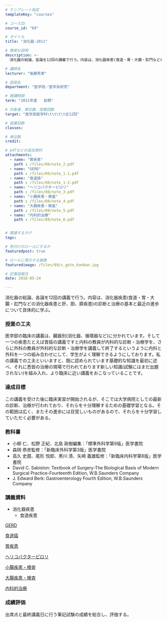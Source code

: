 ```yaml
---
# テンプレート指定
templateKey: "courses"

# コースID
course_id: "69"

# タイトル
title: "消化器-2011"

# 簡単な説明
description: >-
  消化器の総論、各論を12回の講義で行う。内容は、消化器疾患(食道・胃・大腸・肛門などの消化器疾患と肝、胆、膵疾患)の診断と治療の基本と最近の進歩について具体的に学ぶ。...

# 講師名
lecturer: "後藤秀実"

# 部局名
department: "医学部／医学系研究"

# 開講時限
term: "2011年度	前期"

# 対象者、単位数、授業回数
target: "医学部医学科\t\t\t\t全12回"

# 授業回数
classes: 

# 単位数
credit: 

# pdfなどの追加資料
attachments: 
  - name: "胃疾患" 
    path : /files/69/note_2.pdf
  - name: "GERD" 
    path : /files/69/note_1-1.pdf
  - name: "食道癌" 
    path : /files/69/note_1-2.pdf
  - name: "ヘリコバクターピロリ" 
    path : /files/69/note_3.pdf
  - name: "小腸疾患・検査" 
    path : /files/69/note_4.pdf
  - name: "大腸疾患・検査" 
    path : /files/69/note_5.pdf
  - name: "内科的治療" 
    path : /files/69/note_6.pdf


# 関連するタグ
tags:

# 色付けのロールにするか
featuredpost: true

# ロールに表示する画像
featuredimage: /files/69/s_goto_kanban.jpg

# 記事投稿日
date: 2018-05-24

---
```

消化器の総論、各論を12回の講義で行う。内容は、消化器疾患(食道・胃・大腸・肛門などの消化器疾患と肝、胆、膵疾患)の診断と治療の基本と最近の進歩について具体的に学ぶ。
### 授業の工夫 

医学部の臨床の講義は、臓器別(消化器、循環器など)に分かれています。そして一つの疾患たとえば胃癌の講義ですと内科の教員が内科的な診断・治療学を、さらに外科の教員が外科的な診断・治療学を講義して終了するというように内科と外科を一つの組み合わせにして、学生がよく理解できるようにしております。私の講義での工夫といいますと、既に認められています基礎的な知識を最初に述べ、それに悉皆の治療の現場で行われております新しい知識(試験にはまだ出題されない)を組み入れ、より臨床に近い講義をおこなっていることです。

### 達成目標

この講義を受けた後に臨床実習が開始されるが、そこでは大学病院としての最新の診断、治療が行われており、それらを十分理解するための基礎学習となる。その範囲は広く、またその進歩には目覚しいものがあるので、それらを十分学習していただく必要がある。 

### 教科書

  * 小柳 仁、松野 正紀、北島 政樹編集：「標準外科学第9版」医学書院
  * 森岡 恭彦監修：「新臨床外科学第3版」医学書院
  * 高久 史麿、尾形 悦郎、黒川 清、矢崎 義雄監修：「新臨床内科学第8版」医学書院
  * David C. Sabiston: Textbook of Surgery-The Biological Basis of Modern Surgical Practice-Fourteenth Edition, W.B.Saunders Company
  * J. Edward Berk: Gastroenterology Fourth Edition, W.B.Saunders Company

### 講義資料

  * 消化器疾患
      * 食道疾患

[GERD](/files/69/note_1-1.pdf) 

[食道癌](/files/69/note_1-2.pdf) 

[胃疾患](/files/69/note_2.pdf) 

[ヘリコバクターピロリ](/files/69/note_3.pdf) 

[小腸疾患・検査](/files/69/note_4.pdf) 

[大腸疾患・検査](/files/69/note_5.pdf) 

[内科的治療](/files/69/note_6.pdf) 

### 成績評価

出席点と最終講義日に行う筆記試験の成績を総合し、評価する。
